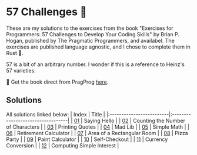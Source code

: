 # 57 Challenges :jigsaw:

These are my solutions to the exercises from the book "Exercises for Programmers: 57 Challenges to Develop Your Coding Skills" by Brian P. Hogan, published by The Pragmatic Programmers, and availabel. The exercises are published language agnostic, and I chose to complete them in Rust :crab:.

57 is a bit of an arbitrary number. I wonder if this is a reference to Heinz's 57 varieties.

:open_book: Get the book direct from PragProg [here](https://pragprog.com/titles/bhwb/exercises-for-programmers/).

## Solutions

All solutions linked below:
| Index                    | Title                             |
|:-------------------------|:----------------------------------|
| [01](./ch01/src/main.rs) | Saying Hello                      |
| [02](./ch02/src/main.rs) | Counting the Number of Characters |
| [03](./ch03/src/main.rs) | Printing Quotes                   |
| [04](./ch04/src/main.rs) | Mad Lib                           |
| [05](./ch05/src/main.rs) | Simple Math                       |
| [06](./ch06/src/main.rs) | Retirement Calculator             |
| [07](./ch07/src/main.rs) | Area of a Rectangular Room        |
| [08](./ch08/src/main.rs) | Pizza Party                       |
| [09](./ch09/src/main.rs) | Paint Calculator                  |
| [10](./ch10/src/main.rs) | Self-Checkout                     |
| [11](./ch11/src/main.rs) | Currency Conversion               |
| [12](./ch12/src/main.rs) | Computing Simple Interest         |
